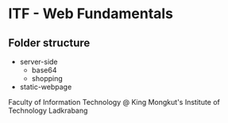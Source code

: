 # ITF - Web Fundamentals

## Folder structure
* server-side
  * base64
  * shopping
* static-webpage

Faculty of Information Technology @ King Mongkut's Institute of Technology Ladkrabang